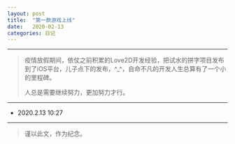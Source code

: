 ```yaml
---
layout: post
title:  "第一款游戏上线"
date:   2020-02-13
categories: 日记 
---
```

********
> 疫情放假期间，依仗之前积累的Love2D开发经验，把试水的拼字项目发布到了iOS平台，儿子点下的发布，^_^，自命不凡的开发人生总算有了一个小的里程碑。  
>   
> 人总是需要继续努力，更加努力才行。  

********
* 2020.2.13 10:27  
********
> 谨以此文，作为纪念。

